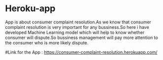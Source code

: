 # Heroku-app

App is about consumer complaint resolution.As we know that consumer complaint resolution is very important for any bussiness.So here i have developed Machine Learning 
model which will help to know whether consumer will dispute.So bussiness management will pay more attention to the consumer who is more likely dispute.

#Link for the App : https://consumer-complaint-resolution.herokuapp.com/
